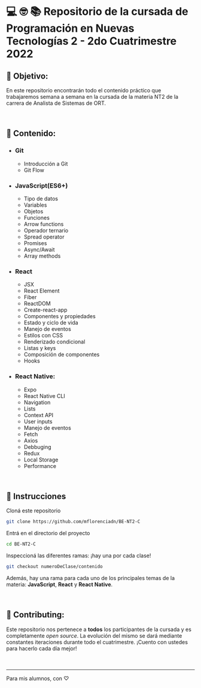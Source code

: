 # 💻 🤓 📚 Repositorio de la cursada de Programación en Nuevas Tecnologías 2 - 2do Cuatrimestre 2022

## 🎯 Objetivo:

En este repositorio encontrarán todo el contenido práctico que trabajaremos semana a semana en la cursada de la materia NT2 de la carrera de Analista de Sistemas de ORT.

<br/>

## 🧠 Contenido:

- ### Git
    - Introducción a Git
    - Git Flow
- ### JavaScript(ES6+)
    - Tipo de datos
    - Variables
    - Objetos
    - Funciones
    - Arrow functions
    - Operador ternario
    - Spread operator
    - Promises
    - Async/Await
    - Array methods
- ### React
  - JSX
  - React Element
  - Fiber
  - ReactDOM
  - Create-react-app
  - Componentes y propiedades
  - Estado y ciclo de vida
  - Manejo de eventos
  - Estilos con CSS
  - Renderizado condicional
  - Listas y keys
  - Composición de componentes
  - Hooks
- ### React Native:
  - Expo
  - React Native CLI
  - Navigation
  - Lists
  - Context API
  - User inputs
  - Manejo de eventos
  - Fetch
  - Axios
  - Debbuging
  - Redux
  - Local Storage
  - Performance

<br/>

## 🔧 Instrucciones

Cloná este repositorio

```bash
git clone https://github.com/mflorenciadn/BE-NT2-C
```

Entrá en el directorio del proyecto

```bash
cd BE-NT2-C
```

Inspeccioná las diferentes ramas: ¡hay una por cada clase!

```bash
git checkout numeroDeClase/contenido
```

Además, hay una rama para cada uno de los principales temas de la materia: **JavaScript**, **React** y **React Native**.

<br/>

## 🙌 Contributing:

Este repositorio nos pertenece a **todos** los participantes de la cursada y es completamente _open source_. La evolución del mismo se dará mediante constantes iteraciones durante todo el cuatrimestre. ¡Cuento con ustedes para hacerlo cada día mejor!
<br/>
<br/>
<br/>

---

Para mis alumnos, con ♡